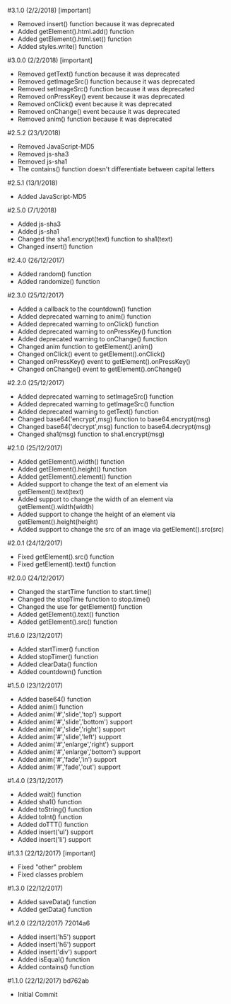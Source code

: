
#3.1.0 (2/2/2018) [important]

* Removed insert() function because it was deprecated
* Added getElement().html.add() function
* Added getElement().html.set() function
* Added styles.write() function

#3.0.0 (2/2/2018) [important]

* Removed getText() function because it was deprecated
* Removed getImageSrc() function because it was deprecated
* Removed setImageSrc() function because it was deprecated
* Removed onPressKey() event because it was deprecated
* Removed onClick() event because it was deprecated
* Removed onChange() event because it was deprecated
* Removed anim() function because it was deprecated

#2.5.2 (23/1/2018)

* Removed JavaScript-MD5
* Removed js-sha3
* Removed js-sha1
* The contains() function doesn't differentiate between capital letters

#2.5.1 (13/1/2018)

* Added JavaScript-MD5

#2.5.0 (7/1/2018)

* Added js-sha3
* Added js-sha1
* Changed the sha1.encrypt(text) function to sha1(text)
* Changed insert() function

#2.4.0 (26/12/2017)

* Added random() function
* Added randomize() function

#2.3.0 (25/12/2017)

* Added a callback to the countdown() function
* Added deprecated warning to anim() function
* Added deprecated warning to onClick() function
* Added deprecated warning to onPressKey() function
* Added deprecated warning to onChange() function
* Changed anim function to getElement().anim()
* Changed onClick() event to getElement().onClick()
* Changed onPressKey() event to getElement().onPressKey()
* Changed onChange() event to getElement().onChange()

#2.2.0 (25/12/2017)

* Added deprecated warning to setImageSrc() function
* Added deprecated warning to getImageSrc() function
* Added deprecated warning to getText() function
* Changed base64('encrypt',msg) function to base64.encrypt(msg)
* Changed base64('decrypt',msg) function to base64.decrypt(msg)
* Changed sha1(msg) function to sha1.encrypt(msg)


#2.1.0 (25/12/2017)

* Added getElement().width() function
* Added getElement().height() function
* Added getElement().element() function
* Added support to change the text of an element via getElement().text(text)
* Added support to change the width of an element via getElement().width(width)
* Added support to change the height of an element via getElement().height(height)
* Added support to change the src of an image via getElement().src(src)


#2.0.1 (24/12/2017)

* Fixed getElement().src() function
* Fixed getElement().text() function


#2.0.0 (24/12/2017)

* Changed the startTime function to start.time()
* Changed the stopTime function to stop.time()
* Changed the use for getElement() function
* Added getElement().text() function
* Added getElement().src() function

#1.6.0 (23/12/2017)

* Added startTimer() function
* Added stopTimer() function
* Added clearData() function
* Added countdown() function

#1.5.0 (23/12/2017)

* Added base64() function
* Added anim() function
* Added anim('#','slide','top') support
* Added anim('#','slide','bottom') support
* Added anim('#','slide','right') support
* Added anim('#','slide','left') support
* Added anim('#','enlarge','right') support
* Added anim('#','enlarge','bottom') support
* Added anim('#','fade','in') support
* Added anim('#','fade','out') support


#1.4.0 (23/12/2017)

* Added wait() function
* Added sha1() function
* Added toString() function
* Added toInt() function
* Added doTTT() function
* Added insert('ul') support
* Added insert('li') support

#1.3.1 (22/12/2017) [important]

* Fixed "other" problem
* Fixed classes problem

#1.3.0 (22/12/2017)

* Added saveData() function
* Added getData() function

#1.2.0 (22/12/2017) 72014a6

* Added insert('h5') support
* Added insert('h6') support
* Added insert('div') support
* Added isEqual() function
* Added contains() function

#1.1.0 (22/12/2017) bd762ab

* Initial Commit
